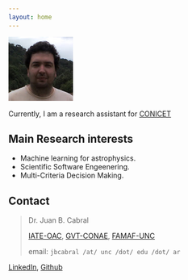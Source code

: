 ```yaml
---
layout: home
---
```


![Alt Text](images/me.jpg)

Currently, I am a research assistant for [CONICET](https://www.conicet.gov.ar/new_scp/detalle.php?id=50946&datos_academicos=yes)

## Main Research interests

- Machine learning for astrophysics.
- Scientific Software Engeenering.
- Multi-Criteria Decision Making.

## Contact

> Dr. Juan B. Cabral
>
> [IATE-OAC](https://iate.oac.uncor.edu/), [GVT-CONAE](https://www.argentina.gob.ar/ciencia/conae), [FAMAF-UNC](https://www.famaf.unc.edu.ar/)
>
> email: `jbcabral /at/ unc /dot/ edu /dot/ ar`


[LinkedIn](https://www.linkedin.com/in/juanbcabral), [Github](https://github.com/leliel12)
